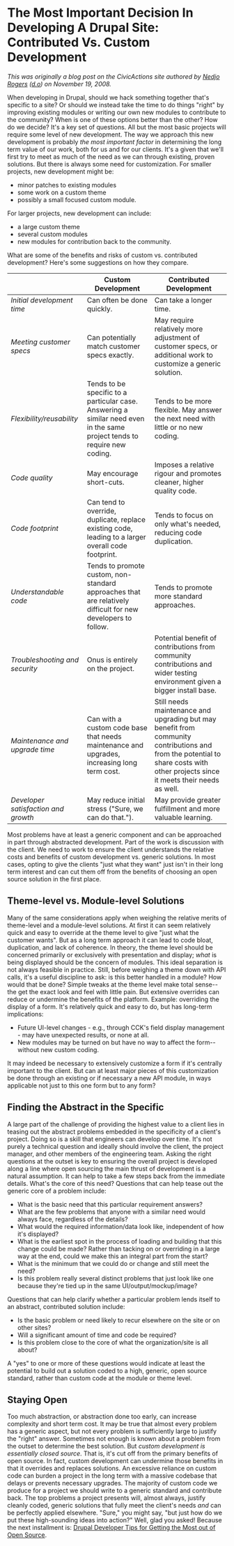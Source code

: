 # The Most Important Decision In Developing A Drupal Site: Contributed Vs. Custom Development

_This was originally a blog post on the CivicActions site authored by [Nedjo Rogers](https://nedjo.ca/) ([d.o](https://www.drupal.org/u/nedjo)) on November 19, 2008._

When developing in Drupal, should we hack something together that's specific to a site? Or should we instead take the time to do things "right" by improving existing modules or writing our own new modules to contribute to the community? When is one of these options better than the other? How do we decide? It's a key set of questions. All but the most basic projects will require some level of new development. The way we approach this new development is probably _the most important factor_ in determining the long term value of our work, both for us and for our clients. It's a given that we'll first try to meet as much of the need as we can through existing, proven solutions. But there is always some need for customization. For smaller projects, new development might be:

*   minor patches to existing modules
*   some work on a custom theme
*   possibly a small focused custom module.

For larger projects, new development can include:

*   a large custom theme
*   several custom modules
*   new modules for contribution back to the community.

What are some of the benefits and risks of custom vs. contributed development? Here's some suggestions on how they compare.

|                                   | Custom Development                                                                                                        | Contributed Development                                                                                                                                                          |
|-----------------------------------|---------------------------------------------------------------------------------------------------------------------------|----------------------------------------------------------------------------------------------------------------------------------------------------------------------------------|
| _Initial development time_         | Can often be done quickly.                                                                                                | Can take a longer time.                                                                                                                                                          |
| _Meeting customer specs_            | Can potentially match customer specs exactly.                                                                             | May require relatively more adjustment of customer specs, or additional work to customize a generic solution.                                                                    |
| _Flexibility/reusability_           | Tends to be specific to a particular case. Answering a similar need even in the same project tends to require new coding. | Tends to be more flexible. May answer the next need with little or no new coding.                                                                                                |
| _Code quality_                      | May encourage short-cuts.                                                                                                 | Imposes a relative rigour and promotes cleaner, higher quality code.                                                                                                             |
| _Code footprint_                    | Can tend to override, duplicate, replace existing code, leading to a larger overall code footprint.                       | Tends to focus on only what's needed, reducing code duplication.                                                                                                                 |
| _Understandable code_               | Tends to promote custom, non-standard approaches that are relatively difficult for new developers to follow.              | Tends to promote more standard approaches.                                                                                                                                       |
| _Troubleshooting and security_      | Onus is entirely on the project.                                                                                          | Potential benefit of contributions from community contributions and wider testing environment given a bigger install base.                                                       |
| _Maintenance and upgrade time_      | Can with a custom code base that needs maintenance and upgrades, increasing long term cost.                               | Still needs maintenance and upgrading but may benefit from community contributions and from the potential to share costs with other projects since it meets their needs as well. |
| _Developer satisfaction and growth_ | May reduce initial stress ("Sure, we can do that.").                                                                      | May provide greater fulfillment and more valuable learning.                                                                                                                      |

Most problems have at least a generic component and can be approached in part through abstracted development. Part of the work is discussion with the client. We need to work to ensure the client understands the relative costs and benefits of custom development vs. generic solutions. In most cases, opting to give the clients "just what they want" just isn't in their long term interest and can cut them off from the benefits of choosing an open source solution in the first place.

## Theme-level vs. Module-level Solutions

Many of the same considerations apply when weighing the relative merits of theme-level and a module-level solutions. At first it can seem relatively quick and easy to override at the theme level to give "just what the customer wants". But as a long term approach it can lead to code bloat, duplication, and lack of coherence. In theory, the theme level should be concerned primarily or exclusively with presentation and display; _what_ is being displayed should be the concern of modules. This ideal separation is not always feasible in practice. Still, before weighing a theme down with API calls, it's a useful discipline to ask: is this better handled in a module? How would that be done? Simple tweaks at the theme level make total sense--the get the exact look and feel with little pain. But extensive overrides can reduce or undermine the benefits of the platform. Example: overriding the display of a form. It's relatively quick and easy to do, but has long-term implications:

*   Future UI-level changes - e.g., through CCK's field display management - may have unexpected results, or none at all.
*   New modules may be turned on but have no way to affect the form--without new custom coding.

It may indeed be necessary to extensively customize a form if it's centrally important to the client. But can at least major pieces of this customization be done through an existing or if necessary a new API module, in ways applicable not just to this one form but to any form?

## Finding the Abstract in the Specific

A large part of the challenge of providing the highest value to a client lies in teasing out the abstract problems embedded in the specificity of a client's project. Doing so is a skill that engineers can develop over time. It's not purely a technical question and ideally should involve the client, the project manager, and other members of the engineering team. Asking the right questions at the outset is key to ensuring the overall project is developed along a line where open sourcing the main thrust of development is a natural assumption. It can help to take a few steps back from the immediate details. What's the core of this need? Questions that can help tease out the generic core of a problem include:

*   What is the basic need that this particular requirement answers?
*   What are the few problems that anyone with a similar need would always face, regardless of the details?
*   What would the required information/data look like, independent of how it's displayed?
*   What is the earliest spot in the process of loading and building that this change could be made? Rather than tacking on or overriding in a large way at the end, could we make this an integral part from the start?
*   What is the minimum that we could do or change and still meet the need?
*   Is this problem really several distinct problems that just look like one because they're tied up in the same UI/output/mockup/image?

Questions that can help clarify whether a particular problem lends itself to an abstract, contributed solution include:

*   Is the basic problem or need likely to recur elsewhere on the site or on other sites?
*   Will a significant amount of time and code be required?
*   Is this problem close to the core of what the organization/site is all about?

A "yes" to one or more of these questions would indicate at least the potential to build out a solution coded to a high, generic, open source standard, rather than custom code at the module or theme level.

Staying Open
------------

Too much abstraction, or abstraction done too early, can increase complexity and short term cost. It may be true that almost every problem has a generic aspect, but not every problem is sufficiently large to justify the "right" answer. Sometimes not enough is known about a problem from the outset to determine the best solution. But _custom development is essentially closed source_. That is, it's cut off from the primary benefits of open source. In fact, custom development can undermine those benefits in that it overrides and replaces solutions. An excessive reliance on custom code can burden a project in the long term with a massive codebase that delays or prevents necessary upgrades. The majority of custom code we produce for a project we should write to a generic standard and contribute back. The top problems a project presents will, almost always, justify cleanly coded, generic solutions that fully meet the client's needs _and_ can be perfectly applied elsewhere. "Sure," you might say, "but just how do we put these high-sounding ideas into action?" Well, glad you asked! Because the next installment is: [Drupal Developer Tips for Getting the Most out of Open Source](https://web.archive.org/web/20140325022556/http://civicactions.com/blog/Drupal_Developer_Tips_Getting_Most_out_Open_Source).
